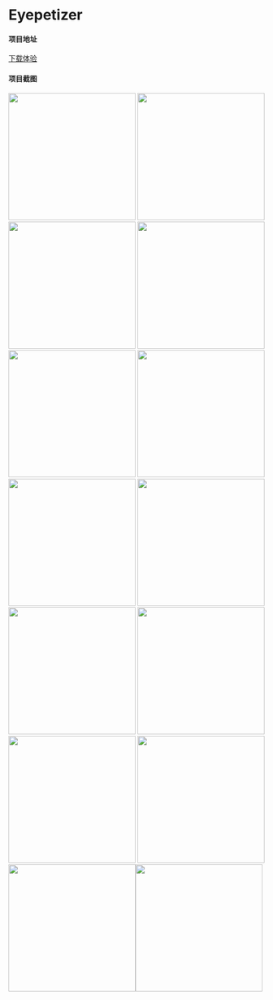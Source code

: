 # Eyepetizer

#### 项目地址

[下载体验](https://www.pgyer.com/QDk2)
#### 项目截图

<img src="https://github.com/KK-UANG/Eyepetizer/blob/master/img/1.jpg" width="250">      <img src="https://github.com/KK-UANG/Eyepetizer/blob/master/img/2.jpg" width="250">      <img src="https://github.com/KK-UANG/Eyepetizer/blob/master/img/3.jpg" width="250">      <img src="https://github.com/KK-UANG/Eyepetizer/blob/master/img/4.jpg" width="250">      <img src="https://github.com/KK-UANG/Eyepetizer/blob/master/img/5.jpg" width="250">      <img src="https://github.com/KK-UANG/Eyepetizer/blob/master/img/6.jpg" width="250">      <img src="https://github.com/KK-UANG/Eyepetizer/blob/master/img/7.jpg" width="250">      <img src="https://github.com/KK-UANG/Eyepetizer/blob/master/img/8.jpg" width="250">      <img src="https://github.com/KK-UANG/Eyepetizer/blob/master/img/9.jpg" width="250">      <img src="https://github.com/KK-UANG/Eyepetizer/blob/master/img/10.jpg" width="250">  <img src="https://github.com/KK-UANG/Eyepetizer/blob/master/img/11.jpg" width="250">     <img src="https://github.com/KK-UANG/Eyepetizer/blob/master/img/12.jpg" width="250">  <img src="https://github.com/KK-UANG/Eyepetizer/blob/master/img/13.jpg" width="250"><img src="https://github.com/KK-UANG/Eyepetizer/blob/master/img/14.jpg" width="250">
